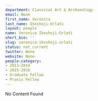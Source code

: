 ```yaml
---
department: Classical Art & Archaeology
email: None
first_name: Veronica
last_name: Ikeshoji-Orlati
layout: people
name: Veronica Ikeshoji-Orlati
short_bio: ''
slug: veronica-ikeshoji-orlati
status: not_current
twitter: None
website: None
people-category:
- 2013–2014
- 2015-2016
- Graduate Fellow
- Praxis Fellow
---
```


No Content Found

